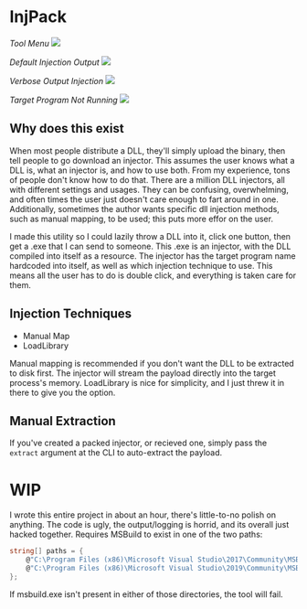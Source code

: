 # InjPack

_Tool Menu_
![](https://i.imgur.com/VYbDjDK.png)

_Default Injection Output_
![](https://i.imgur.com/OkA1wjx.png)


_Verbose Output Injection_
![](https://i.imgur.com/fYOCAXs.png)


_Target Program Not Running_
![](https://i.imgur.com/v6uLX2T.png)

## Why does this exist

When most people distribute a DLL, they'll simply upload the binary, then tell people to go download an injector.  This assumes the user knows what a DLL is, what an injector is, and how to use both.  From my experience, tons of people don't know how to do that.  There are a million DLL injectors, all with different settings and usages.  They can be confusing, overwhelming, and often times the user just doesn't care enough to fart around in one.  Additionally, sometimes the author wants specific dll injection methods, such as manual mapping, to be used; this puts more effor on the user.

I made this utility so I could lazily throw a DLL into it, click one button, then get a .exe that I can send to someone.  This .exe is an injector, with the DLL compiled into itself as a resource.  The injector has the target program name hardcoded into itself, as well as which injection technique to use.  This means all the user has to do is double click, and everything is taken care for them.

## Injection Techniques

* Manual Map
* LoadLibrary

Manual mapping is recommended if you don't want the DLL to be extracted to disk first.  The injector will stream the payload directly into the target process's memory.  LoadLibrary is nice for simplicity, and I just threw it in there to give you the option.

## Manual Extraction

If you've created a packed injector, or recieved one, simply pass the `extract` argument at the CLI to auto-extract the payload.

# WIP

I wrote this entire project in about an hour, there's little-to-no polish on anything.  The code is ugly, the output/logging is horrid, and its overall just hacked together.  Requires MSBuild to exist in one of the two paths:

```cs
string[] paths = { 
    @"C:\Program Files (x86)\Microsoft Visual Studio\2017\Community\MSBuild\15.0\Bin\",
    @"C:\Program Files (x86)\Microsoft Visual Studio\2019\Community\MSBuild\Current\Bin\"
};
```
If msbuild.exe isn't present in either of those directories, the tool will fail.